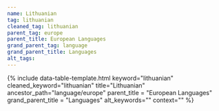 ```yaml
---
name: Lithuanian
tag: lithuanian
cleaned_tag: lithuanian
parent_tag: europe
parent_title: European Languages
grand_parent_tag: language
grand_parent_title: Languages
alt_tags: 
---
```


{% include data-table-template.html 
  keyword="lithuanian" 
  cleaned_keyword="lithuanian" 
  title="Lithuanian"
  ancestor_path="language/europe" 
  parent_title = "European Languages"
  grand_parent_title = "Languages"
  alt_keywords=""
  context=""
%}

